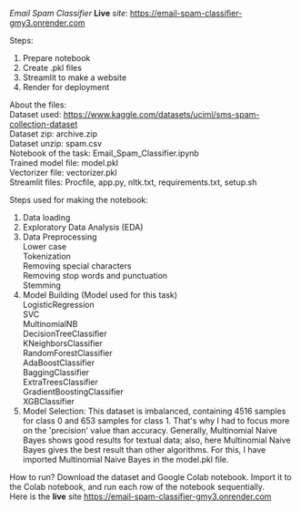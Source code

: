 *Email Spam Classifier* **Live** *site*: https://email-spam-classifier-gmy3.onrender.com

Steps:
1. Prepare notebook
2. Create .pkl files
3. Streamlit to make a website
4. Render for deployment





About the files:  
Dataset used: https://www.kaggle.com/datasets/uciml/sms-spam-collection-dataset  
Dataset zip: archive.zip  
Dataset unzip: spam.csv  
Notebook of the task: Email_Spam_Classifier.ipynb  
Trained model file: model.pkl  
Vectorizer file: vectorizer.pkl  
Streamlit files: Procfile, app.py, nltk.txt, requirements.txt, setup.sh  





Steps used for making the notebook:
1. Data loading
2. Exploratory Data Analysis (EDA)
3. Data Preprocessing  
    Lower case  
    Tokenization  
    Removing special characters  
    Removing stop words and punctuation  
    Stemming  
4. Model Building (Model used for this task)  
   LogisticRegression  
   SVC  
   MultinomialNB  
   DecisionTreeClassifier  
   KNeighborsClassifier  
   RandomForestClassifier  
   AdaBoostClassifier  
   BaggingClassifier  
   ExtraTreesClassifier  
   GradientBoostingClassifier  
   XGBClassifier  
5. Model Selection: This dataset is imbalanced, containing 4516 samples for class 0 and 653 samples for class 1. That's why I had to focus more on the 'precision' value than accuracy. Generally, Multinomial Naive Bayes shows good results for textual data; also, here Multinomial Naive Bayes gives the best result than other algorithms. For this, I have imported Multinomial Naive Bayes in the model.pkl file.



How to run?
Download the dataset and Google Colab notebook. Import it to the Colab notebook, and run each row of the notebook sequentially.  
Here is the **live** site https://email-spam-classifier-gmy3.onrender.com





